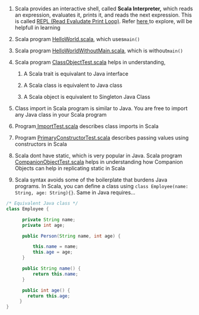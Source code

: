1. Scala provides an interactive shell, called **Scala Interpreter,** which reads an expression, evaluates it, prints it, and reads the next expression. This is called [REPL \(Read Evaludate Print Loop\)](http://docs.scala-lang.org/overviews/repl/overview.html). Refer [here ](http://alvinalexander.com/scala/getting-started-scala-repl-command-line-shell-options)to explore, will be helpfull in learning

2. Scala program [HelloWorld.scala](https://github.com/inbravo/scala-src/blob/master/src/main/scala/com/inbravo/lang/HelloWorld.scala), which uses`main()`

3. Scala program [HelloWorldWithoutMain.scala](https://github.com/inbravo/scala-src/blob/master/src/main/scala/com/inbravo/lang/HelloWorldWithoutMain.scala), which is without`main()`

4. Scala program [ClassObjectTest.scala](https://github.com/inbravo/scala-src/blob/master/src/main/scala/com/inbravo/lang/ClassObjectTest.scala) helps in understanding,

   1. A Scala trait is equivalant to Java interface

   2. A Scala class is equivalent to Java class

   3. A Scala object is equivalent to Singleton Java Class

5. Class import in Scala program is similar to Java. You are free to import any Java class in your Scala program

6. Program[ ImportTest.scala](https://github.com/inbravo/scala-src/blob/master/src/main/scala/com/inbravo/lang/ImportTest.scala) describes class imports in Scala

7. Program [PrimaryConstructorTest.scala](https://github.com/inbravo/scala-src/blob/master/src/main/scala/com/inbravo/lang/PrimaryConstructorTest.scala) describes passing values using constructors in Scala

8. Scala dont have static, which is very popular in Java. Scala program [CompanionObjectTest.scala](https://github.com/inbravo/scala-src/blob/master/src/main/scala/com/inbravo/lang/CompanionObjectTest.scala) helps in understanding how Companion Objects can help in replicating static in Scala

9. Scala syntax avoids some of the boilerplate that burdens Java programs. In Scala, you can define a class using `class Employee(name: String, age: String){}`. Same in Java requires...

```java
/* Equivalent Java class */
class Employee { 

      private String name;
      private int age;

      public Person(String name, int age) {

          this.name = name;
          this.age = age;
      }

      public String name() { 
          return this.name; 
      }

      public int age() { 
        return this.age; 
     }
}
```



